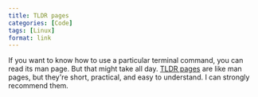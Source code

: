 ```yaml
---
title: TLDR pages
categories: [Code]
tags: [Linux]
format: link
---
```


If you want to know how to use a particular terminal command, you can read its man page. But that might take all day. [TLDR pages](http://tldr-pages.github.io/) are like man pages, but they're short, practical, and easy to understand. I can strongly recommend them.
